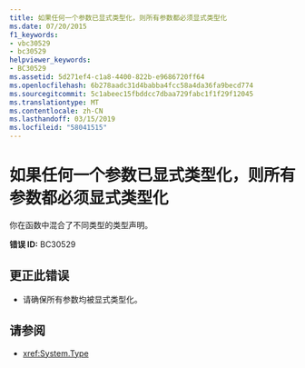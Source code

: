 ```yaml
---
title: 如果任何一个参数已显式类型化，则所有参数都必须显式类型化
ms.date: 07/20/2015
f1_keywords:
- vbc30529
- bc30529
helpviewer_keywords:
- BC30529
ms.assetid: 5d271ef4-c1a8-4400-822b-e9686720ff64
ms.openlocfilehash: 6b278aadc31d4babba4fcc58a4da36fa9becd774
ms.sourcegitcommit: 5c1abeec15fbddcc7dbaa729fabc1f1f29f12045
ms.translationtype: MT
ms.contentlocale: zh-CN
ms.lasthandoff: 03/15/2019
ms.locfileid: "58041515"
---
```

# <a name="all-parameters-must-be-explicitly-typed-if-any-are"></a>如果任何一个参数已显式类型化，则所有参数都必须显式类型化
你在函数中混合了不同类型的类型声明。  
  
 **错误 ID:** BC30529  
  
## <a name="to-correct-this-error"></a>更正此错误  
  
-   请确保所有参数均被显式类型化。  
  
## <a name="see-also"></a>请参阅

- <xref:System.Type>

